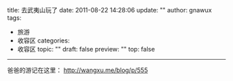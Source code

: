 title: 去武夷山玩了
date: 2011-08-22 14:28:06
update: ""
author: gnawux
tags:
- 旅游
- 收容区
categories:
- 收容区
topic: ""
draft: false
preview: ""
top: false


---


<p>爸爸的游记在这里： <a href=" http://wangxu.me/blog/p/555">http://wangxu.me/blog/p/555</a></p>
